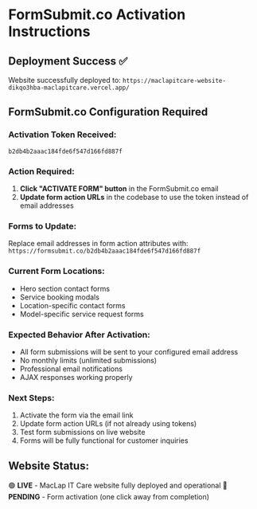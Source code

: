 # FormSubmit.co Activation Instructions

## Deployment Success ✅
Website successfully deployed to: `https://maclapitcare-website-dikqo3hba-maclapitcare.vercel.app/`

## FormSubmit.co Configuration Required

### Activation Token Received:
`b2db4b2aaac184fde6f547d166fd887f`

### Action Required:
1. **Click "ACTIVATE FORM" button** in the FormSubmit.co email
2. **Update form action URLs** in the codebase to use the token instead of email addresses

### Forms to Update:
Replace email addresses in form action attributes with:
`https://formsubmit.co/b2db4b2aaac184fde6f547d166fd887f`

### Current Form Locations:
- Hero section contact forms
- Service booking modals  
- Location-specific contact forms
- Model-specific service request forms

### Expected Behavior After Activation:
- All form submissions will be sent to your configured email address
- No monthly limits (unlimited submissions)
- Professional email notifications
- AJAX responses working properly

### Next Steps:
1. Activate the form via the email link
2. Update form action URLs (if not already using tokens)
3. Test form submissions on live website
4. Forms will be fully functional for customer inquiries

## Website Status:
🟢 **LIVE** - MacLap IT Care website fully deployed and operational
🔄 **PENDING** - Form activation (one click away from completion)